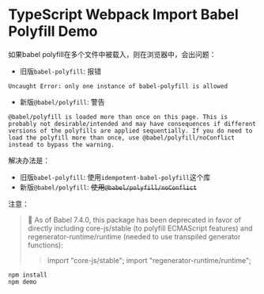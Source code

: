 TypeScript Webpack Import Babel Polyfill Demo
==============================================

如果babel polyfill在多个文件中被载入，则在浏览器中，会出问题：

- 旧版`babel-polyfill`: 报错

```
Uncaught Error: only one instance of babel-polyfill is allowed
```

- 新版`@babel/polyfill`: 警告

```
@babel/polyfill is loaded more than once on this page. This is probably not desirable/intended and may have consequences if different versions of the polyfills are applied sequentially. If you do need to load the polyfill more than once, use @babel/polyfill/noConflict instead to bypass the warning.
```

解决办法是：

- 旧版`babel-polyfill`: 使用`idempotent-babel-polyfill`这个库
- 新版`@babel/polyfill`: <s>使用`@babel/polyfill/noConflict`</s>

注意：

> 🚨 As of Babel 7.4.0, this package has been deprecated in favor of
> directly including core-js/stable (to polyfill ECMAScript features)
> and regenerator-runtime/runtime (needed to use transpiled generator functions):
> > import "core-js/stable";
> > import "regenerator-runtime/runtime";

```
npm install
npm demo
```
